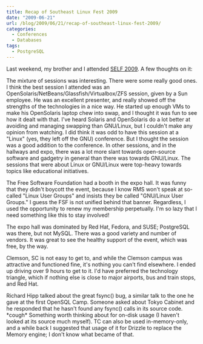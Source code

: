 ```yaml
---
title: Recap of Southeast Linux Fest 2009
date: "2009-06-21"
url: /blog/2009/06/21/recap-of-southeast-linux-fest-2009/
categories:
  - Conferences
  - Databases
tags:
  - PostgreSQL
---
```

Last weekend, my brother and I attended [SELF 2009](http://www.southeastlinuxfest.org/). A few thoughts on it:

The mixture of sessions was interesting. There were some really good ones. I think the best session I attended was an OpenSolaris/NetBeans/Glassfish/Virtualbox/ZFS session, given by a Sun employee. He was an excellent presenter, and really showed off the strengths of the technologies in a nice way. He started up enough VMs to make his OpenSolaris laptop chew into swap, and I thought it was fun to see how it dealt with that. I've heard Solaris and OpenSolaris do a lot better at avoiding and managing swapping than GNU/Linux, but I couldn't make any opinion from watching. I did think it was odd to have this session at a "Linux" (yes, they left off the GNU) conference. But I thought the session was a good addition to the conference. In other sessions, and in the hallways and expo, there was a lot more slant towards open-source software and gadgetry in general than there was towards GNU/Linux. The sessions that were about Linux or GNU/Linux were top-heavy towards topics like educational initiatives.

The Free Software Foundation had a booth in the expo hall. It was funny that they didn't boycott the event, because I know RMS won't speak at so-called "Linux User Groups" and insists they be called "GNU/Linux User Groups." I guess the FSF is not unified behind that banner. Regardless, I used the opportunity to renew my membership perpetually. I'm so lazy that I need something like this to stay involved!

The expo hall was dominated by Red Hat, Fedora, and SUSE; PostgreSQL was there, but not MySQL. There was a good variety and number of vendors. It was great to see the healthy support of the event, which was free, by the way.

Clemson, SC is not easy to get to, and while the Clemson campus was attractive and functioned fine, it's nothing you can't find elsewhere. I ended up driving over 9 hours to get to it. I'd have preferred the technology triangle, which if nothing else is close to major airports, bus and train stops, and Red Hat.

Richard Hipp talked about the great fsync() bug, a similar talk to the one he gave at the first OpenSQL Camp. Someone asked about Tokyo Cabinet and he responded that he hasn't found any fsync() calls in its source code. \*cough\* Something worth thinking about for on-disk usage (I haven't looked at its source much myself). TC can also be used in-memory-only, and a while back I suggested that usage of it for Drizzle to replace the Memory engine; I don't know what became of that.


